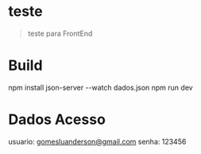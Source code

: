 # teste
> teste para FrontEnd

# Build
npm install
json-server --watch dados.json
npm run dev

# Dados Acesso
usuario: gomesluanderson@gmail.com
senha: 123456
